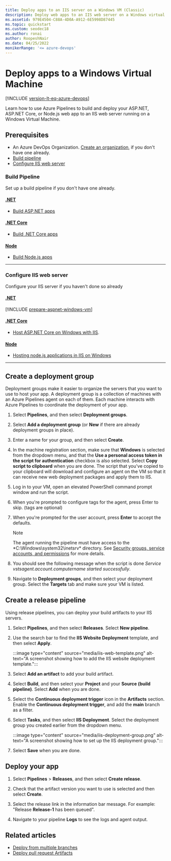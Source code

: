 ```yaml
---
title: Deploy apps to an IIS server on a Windows VM (Classic)
description: Deploy web apps to an IIS web server on a Windows virtual machine using Deployment Groups
ms.assetid: 979E4504-C88A-4D0A-A912-6E5998D87445
ms.topic: quickstart
ms.custom: seodec18
ms.author: ronai
author: RoopeshNair
ms.date: 04/25/2022
monikerRange: '<= azure-devops'
---
```


# Deploy apps to a Windows Virtual Machine

[!INCLUDE [version-lt-eq-azure-devops](../../includes/version-lt-eq-azure-devops.md)]

Learn how to use Azure Pipelines to build and deploy your ASP.NET, ASP.NET Core, or Node.js web app to an IIS web server running on a Windows Virtual Machine.

## Prerequisites

- An Azure DevOps Organization. [Create an organization](../../organizations/accounts/create-organization.md), if you don't have one already.
- [Build pipeline](#build-pipeline)
- [Configure IIS web server](#configure-iis-web-server)

### Build Pipeline

Set up a build pipeline if you don't have one already.

#### [.NET](#tab/net/)

- [Build ASP.NET apps](../apps/aspnet/build-aspnet-4.md)

#### [.NET Core](#tab/netcore/)

- [Build .NET Core apps](../ecosystems/dotnet-core.md)

#### [Node](#tab/node/)

- [Build Node.js apps](../ecosystems/javascript.md)

---

### Configure IIS web server

Configure your IIS server if you haven't done so already

#### [.NET](#tab/net/)

[!INCLUDE [prepare-aspnet-windows-vm](../apps/includes/prepare-aspnet-windows-vm.md)]

#### [.NET Core](#tab/netcore/)

- [Host ASP.NET Core on Windows with IIS](/aspnet/core/host-and-deploy/iis/).

#### [Node](#tab/node/)

- [Hosting node.js applications in IIS on Windows](https://github.com/Azure/iisnode)

---

## Create a deployment group

Deployment groups make it easier to organize the servers that you want to use to host your app. A deployment group is a collection of machines with an Azure Pipelines agent on each of them. Each machine interacts with Azure Pipelines to coordinate the deployment of your app.

1. Select **Pipelines**, and then select **Deployment groups**.

1. Select **Add a deployment group** (or **New** if there are already deployment groups in place).

1. Enter a name for your group, and then select **Create**.

1. In the machine registration section, make sure that **Windows** is selected from the dropdown menu, and that the **Use a personal access token in the script for authentication** checkbox is also selected. Select **Copy script to clipboard** when you are done. The script that you've copied to your clipboard will download and configure an agent on the VM so that it can receive new web deployment packages and apply them to IIS.

1. Log in to your VM, open an elevated PowerShell command prompt window and run the script.

1. When you're prompted to configure tags for the agent, press Enter to skip. (tags are optional)

1. When you're prompted for the user account, press **Enter** to accept the defaults.

   > [!NOTE]
   > The agent running the pipeline must have access to the *C:\Windows\system32\inetsrv\* directory. See [Security groups, service accounts, and permissions](../../organizations/security/permissions-access.md) for more details.

1. You should see the following message when the script is done *Service vstsagent.account.computername started successfully*.

1. Navigate to **Deployment groups**, and then select your deployment group. Select the **Targets** tab and make sure your VM is listed.

## Create a release pipeline

Using release pipelines, you can deploy your build artifacts to your IIS servers.

1. Select **Pipelines**, and then select **Releases**. Select **New pipeline**.

1. Use the search bar to find the **IIS Website Deployment** template, and then select **Apply**.

    :::image type="content" source="media/iis-web-template.png" alt-text="A screenshot showing how to add the IIS website deployment template.":::

1. Select **Add an artifact** to add your build artifact.

1. Select **Build**, and then select your **Project** and your **Source (build pipeline)**. Select **Add** when you are done.

1. Select the **Continuous deployment trigger** icon in the **Artifacts** section. Enable the **Continuous deployment trigger**,
   and add the **main** branch as a filter.

1. Select **Tasks**, and then select **IIS Deployment**. Select the deployment group you created earlier from the dropdown menu.

    :::image type="content" source="media/iis-deployment-group.png" alt-text="A screenshot showing how to set up the IIS deployment group.":::

1. Select **Save** when you are done.

## Deploy your app

1. Select **Pipelines** > **Releases**, and then select **Create release**.

1. Check that the artifact version you want to use is selected and then select **Create**.

1. Select the release link in the information bar message. For example: "Release **Release-1** has been queued".

1. Navigate to your pipeline **Logs** to see the logs and agent output.

## Related articles

- [Deploy from multiple branches](deploy-multiple-branches.md)
- [Deploy pull request Artifacts](deploy-pull-request-builds.md)
